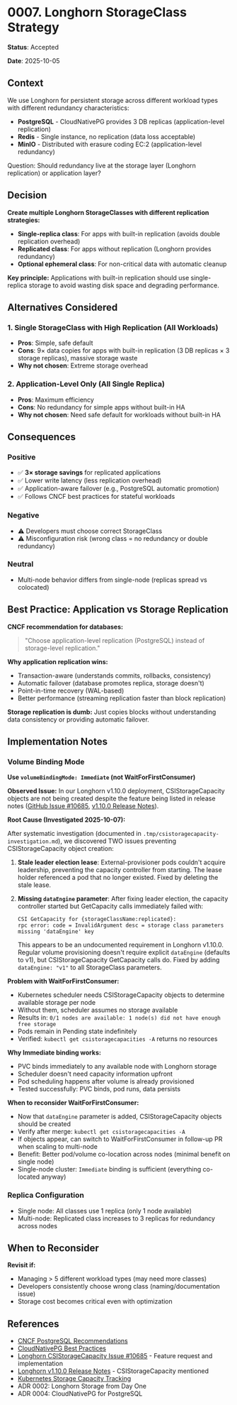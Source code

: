 # 0007. Longhorn StorageClass Strategy

**Status**: Accepted

**Date**: 2025-10-05

## Context

We use Longhorn for persistent storage across different workload types with different redundancy characteristics:

- **PostgreSQL** - CloudNativePG provides 3 DB replicas (application-level replication)
- **Redis** - Single instance, no replication (data loss acceptable)
- **MinIO** - Distributed with erasure coding EC:2 (application-level redundancy)

Question: Should redundancy live at the storage layer (Longhorn replication) or application layer?

## Decision

**Create multiple Longhorn StorageClasses with different replication strategies:**

- **Single-replica class**: For apps with built-in replication (avoids double replication overhead)
- **Replicated class**: For apps without replication (Longhorn provides redundancy)
- **Optional ephemeral class**: For non-critical data with automatic cleanup

**Key principle:** Applications with built-in replication should use single-replica storage to avoid wasting disk space and degrading performance.

## Alternatives Considered

### 1. Single StorageClass with High Replication (All Workloads)
- **Pros**: Simple, safe default
- **Cons**: 9× data copies for apps with built-in replication (3 DB replicas × 3 storage replicas), massive storage waste
- **Why not chosen**: Extreme storage overhead

### 2. Application-Level Only (All Single Replica)
- **Pros**: Maximum efficiency
- **Cons**: No redundancy for simple apps without built-in HA
- **Why not chosen**: Need safe default for workloads without built-in HA

## Consequences

### Positive
- ✅ **3× storage savings** for replicated applications
- ✅ Lower write latency (less replication overhead)
- ✅ Application-aware failover (e.g., PostgreSQL automatic promotion)
- ✅ Follows CNCF best practices for stateful workloads

### Negative
- ⚠️ Developers must choose correct StorageClass
- ⚠️ Misconfiguration risk (wrong class = no redundancy or double redundancy)

### Neutral
- Multi-node behavior differs from single-node (replicas spread vs colocated)

## Best Practice: Application vs Storage Replication

**CNCF recommendation for databases:**
> "Choose application-level replication (PostgreSQL) instead of storage-level replication."

**Why application replication wins:**
- Transaction-aware (understands commits, rollbacks, consistency)
- Automatic failover (database promotes replica, storage doesn't)
- Point-in-time recovery (WAL-based)
- Better performance (streaming replication faster than block replication)

**Storage replication is dumb:** Just copies blocks without understanding data consistency or providing automatic failover.

## Implementation Notes

### Volume Binding Mode

**Use `volumeBindingMode: Immediate` (not WaitForFirstConsumer)**

**Observed Issue:** In our Longhorn v1.10.0 deployment, CSIStorageCapacity objects are not being created despite the feature being listed in release notes ([GitHub Issue #10685](https://github.com/longhorn/longhorn/issues/10685), [v1.10.0 Release Notes](https://github.com/longhorn/longhorn/releases/tag/v1.10.0)).

**Root Cause (Investigated 2025-10-07):**

After systematic investigation (documented in `.tmp/csistoragecapacity-investigation.md`), we discovered TWO issues preventing CSIStorageCapacity object creation:

1. **Stale leader election lease**: External-provisioner pods couldn't acquire leadership, preventing the capacity controller from starting. The lease holder referenced a pod that no longer existed. Fixed by deleting the stale lease.

2. **Missing `dataEngine` parameter**: After fixing leader election, the capacity controller started but GetCapacity calls immediately failed with:
   ```
   CSI GetCapacity for {storageClassName:replicated}:
   rpc error: code = InvalidArgument desc = storage class parameters missing 'dataEngine' key
   ```
   This appears to be an undocumented requirement in Longhorn v1.10.0. Regular volume provisioning doesn't require explicit `dataEngine` (defaults to v1), but CSIStorageCapacity GetCapacity calls do. Fixed by adding `dataEngine: "v1"` to all StorageClass parameters.

**Problem with WaitForFirstConsumer:**
- Kubernetes scheduler needs CSIStorageCapacity objects to determine available storage per node
- Without them, scheduler assumes no storage available
- Results in: `0/1 nodes are available: 1 node(s) did not have enough free storage`
- Pods remain in Pending state indefinitely
- Verified: `kubectl get csistoragecapacities -A` returns no resources

**Why Immediate binding works:**
- PVC binds immediately to any available node with Longhorn storage
- Scheduler doesn't need capacity information upfront
- Pod scheduling happens after volume is already provisioned
- Tested successfully: PVC binds, pod runs, data persists

**When to reconsider WaitForFirstConsumer:**
- Now that `dataEngine` parameter is added, CSIStorageCapacity objects should be created
- Verify after merge: `kubectl get csistoragecapacities -A`
- If objects appear, can switch to WaitForFirstConsumer in follow-up PR when scaling to multi-node
- Benefit: Better pod/volume co-location across nodes (minimal benefit on single node)
- Single-node cluster: `Immediate` binding is sufficient (everything co-located anyway)

### Replica Configuration

- Single node: All classes use 1 replica (only 1 node available)
- Multi-node: Replicated class increases to 3 replicas for redundancy across nodes

## When to Reconsider

**Revisit if:**
- Managing > 5 different workload types (may need more classes)
- Developers consistently choose wrong class (naming/documentation issue)
- Storage cost becomes critical even with optimization

## References

- [CNCF PostgreSQL Recommendations](https://www.cncf.io/blog/2023/09/29/recommended-architectures-for-postgresql-in-kubernetes/)
- [CloudNativePG Best Practices](https://cloudnative-pg.io/documentation/current/architecture/)
- [Longhorn CSIStorageCapacity Issue #10685](https://github.com/longhorn/longhorn/issues/10685) - Feature request and implementation
- [Longhorn v1.10.0 Release Notes](https://github.com/longhorn/longhorn/releases/tag/v1.10.0) - CSIStorageCapacity mentioned
- [Kubernetes Storage Capacity Tracking](https://kubernetes-csi.github.io/docs/storage-capacity-tracking.html)
- ADR 0002: Longhorn Storage from Day One
- ADR 0004: CloudNativePG for PostgreSQL
